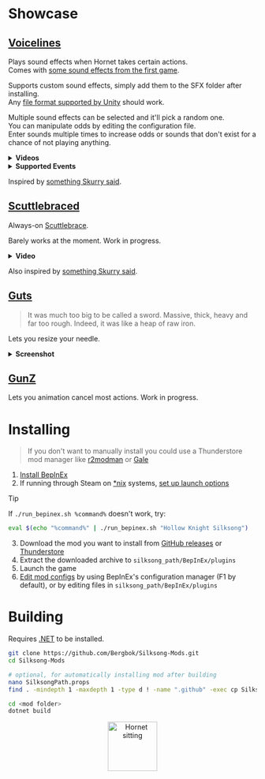 # Showcase

## [Voicelines](./Voicelines)

Plays sound effects when Hornet takes certain actions.  
Comes with [some sound effects from the first game](./Voicelines/SFX/).

Supports custom sound effects, simply add them to the SFX folder after installing.  
Any [file format supported by Unity](https://docs.unity3d.com/6000.2/Documentation/Manual/AudioFiles-compatibility.html) should work.

Multiple sound effects can be selected and it'll pick a random one.  
You can manipulate odds by editing the configuration file.  
Enter sounds multiple times to increase odds or sounds that don't exist for a chance of not playing anything.

<details>
<summary><strong>Videos</strong></summary>

<br>

https://github.com/user-attachments/assets/3e3813d6-4924-4982-8823-86eb9576f808

https://github.com/user-attachments/assets/c6c63ed8-a299-40be-aace-94eba34b1a71

https://github.com/user-attachments/assets/cd6d4045-beca-4860-a592-76896960c859

https://github.com/user-attachments/assets/f8e58b28-b378-4999-8f3e-3baa8fb070e5

</details>

<details>
<summary><strong>Supported Events</strong></summary>

- Attack
- Bind / Heal
- Clawline / Harpoon
- Cross Stitch / Parry
- Dash / Run Attack
- Death
- Drifter's Cloak / Float
- Faydown Cloak / Double Jump
- Hurt
- Jump
- Lava Bell Hit
- Nail Art / Charge Attack
- Needolin
- Pale Nails
- Ring Taunt / Poshanka
- Rune Rage
- Sharpdart
- Silk Soar / Super Jump
- Silkspear
- Swift Step
- Taunt
- Thread Storm
- Warding Bell Hit

</details>

Inspired by [something Skurry said](https://youtu.be/KoL2oD1TQuo?t=2930).

## [Scuttlebraced](./Scuttlebraced)

Always-on [Scuttlebrace](https://hollowknight.wiki/w/Scuttlebrace).

Barely works at the moment. Work in progress.

<details>
<summary><strong>Video</strong></summary>

https://github.com/user-attachments/assets/df9e905e-c588-4f1f-bec6-4104c828a1c3

</details>

Also inspired by [something Skurry said](https://youtu.be/h8JBDvC4JlI?t=1948).

## [Guts](./Guts)

> It was much too big to be called a sword. Massive, thick, heavy and far too rough. Indeed, it was like a heap of raw iron.

Lets you resize your needle.

<details>
<summary><strong>Screenshot</strong></summary>

<div align=center>
	<picture>
		<img src='https://i.imgur.com/Q16mf36.jpeg' alt='Hunter crest nail slash with 3x scale modifier' />
	</picture>
</div>

</details>

## [GunZ](./GunZ)

Lets you animation cancel most actions. Work in progress.

# Installing

> If you don't want to manually install you could use a Thunderstore mod manager like [r2modman](https://github.com/ebkr/r2modmanPlus) or [Gale](https://github.com/Kesomannen/gale)

1. [Install BepInEx](https://docs.bepinex.dev/articles/user_guide/installation/index.html#installing-bepinex-1)
2. If running through Steam on [*nix](https://en.wikipedia.org/wiki/Unix-like) systems, [set up launch options](https://docs.bepinex.dev/articles/advanced/steam_interop.html#2-set-up-permissions)

> [!TIP]  
> If `./run_bepinex.sh %command%` doesn't work, try:
> ```bash
> eval $(echo "%command%" | ./run_bepinex.sh "Hollow Knight Silksong")
> ```

3. Download the mod you want to install from [GitHub releases](github.com/Bergbok/Silksong-Mods/releases) or [Thunderstore](https://thunderstore.io/c/hollow-knight-silksong/p/Bergbok/?section=mods)
4. Extract the downloaded archive to `silksong_path/BepInEx/plugins`
5. Launch the game
6. [Edit mod configs](https://docs.bepinex.dev/articles/user_guide/configuration.html#configuring-plugins) by using BepInEx's configuration manager (F1 by default), or by editing files in `silksong_path/BepInEx/plugins`

# Building

Requires [.NET](https://dotnet.microsoft.com/en-us/download) to be installed.

```bash
git clone https://github.com/Bergbok/Silksong-Mods.git
cd Silksong-Mods

# optional, for automatically installing mod after building
nano SilksongPath.props
find . -mindepth 1 -maxdepth 1 -type d ! -name ".github" -exec cp SilksongPath.props {}/SilksongPath.props \;

cd <mod folder>
dotnet build
```

<div align=center>
	<picture>
		<img src='https://i.imgur.com/ACl8IP3.png' alt='Hornet sitting' width=100 />
	</picture>
</div>
